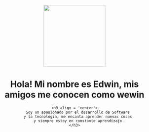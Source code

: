 <div align = 'center'>
    <img src="https://media.giphy.com/media/bGgsc5mWoryfgKBx1u/giphy.gif" width="200">
    <h1 align = 'center'>Hola! Mi nombre es Edwin, mis amigos me conocen como wewin</h1>

    <h3 align = 'center'>
        Soy un apasionado por el desarrollo de Software 
        y la tecnologia, me encanta aprender nuevas cosas 
        y siempre estoy en constante aprendizaje.
    </h3>
</div>
